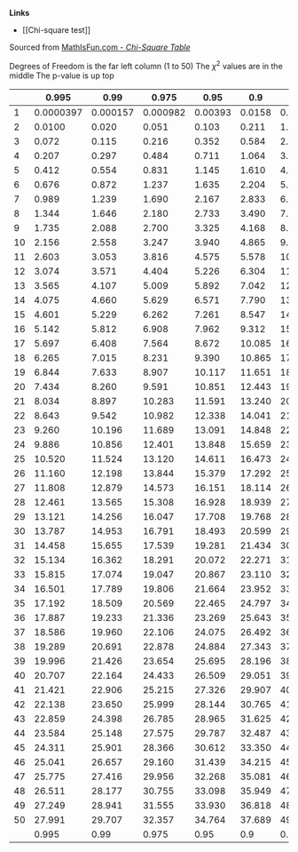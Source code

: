**Links**
- [[Chi-square test]] 

Sourced from [MathIsFun.com - *Chi-Square Table*](https://www.mathsisfun.com/data/chi-square-table.html)

Degrees of Freedom is the far left column (1 to 50)
The $\chi^2$ values are in the middle
The p-value is up top

|  | 0.995 | 0.99 | 0.975 | 0.95 | 0.9 | 0.5 | 0.2 | 0.1 | 0.05 | 0.025 | 0.02 | 0.01 | 0.005 | 0.002 | 0.001 |
| ---- | ---- | ---- | ---- | ---- | ---- | ---- | ---- | ---- | ---- | ---- | ---- | ---- | ---- | ---- | ---- |
| 1 | 0.0000397 | 0.000157 | 0.000982 | 0.00393 | 0.0158 | 0.455 | 1.642 | 2.706 | 3.841 | 5.024 | 5.412 | 6.635 | 7.879 | 9.550 | 10.828 |
| 2 | 0.0100 | 0.020 | 0.051 | 0.103 | 0.211 | 1.386 | 3.219 | 4.605 | 5.991 | 7.378 | 7.824 | 9.210 | 10.597 | 12.429 | 13.816 |
| 3 | 0.072 | 0.115 | 0.216 | 0.352 | 0.584 | 2.366 | 4.642 | 6.251 | 7.815 | 9.348 | 9.837 | 11.345 | 12.838 | 14.796 | 16.266 |
| 4 | 0.207 | 0.297 | 0.484 | 0.711 | 1.064 | 3.357 | 5.989 | 7.779 | 9.488 | 11.143 | 11.668 | 13.277 | 14.860 | 16.924 | 18.467 |
| 5 | 0.412 | 0.554 | 0.831 | 1.145 | 1.610 | 4.351 | 7.289 | 9.236 | 11.070 | 12.833 | 13.388 | 15.086 | 16.750 | 18.907 | 20.515 |
| 6 | 0.676 | 0.872 | 1.237 | 1.635 | 2.204 | 5.348 | 8.558 | 10.645 | 12.592 | 14.449 | 15.033 | 16.812 | 18.548 | 20.791 | 22.458 |
| 7 | 0.989 | 1.239 | 1.690 | 2.167 | 2.833 | 6.346 | 9.803 | 12.017 | 14.067 | 16.013 | 16.622 | 18.475 | 20.278 | 22.601 | 24.322 |
| 8 | 1.344 | 1.646 | 2.180 | 2.733 | 3.490 | 7.344 | 11.030 | 13.362 | 15.507 | 17.535 | 18.168 | 20.090 | 21.955 | 24.352 | 26.124 |
| 9 | 1.735 | 2.088 | 2.700 | 3.325 | 4.168 | 8.343 | 12.242 | 14.684 | 16.919 | 19.023 | 19.679 | 21.666 | 23.589 | 26.056 | 27.877 |
| 10 | 2.156 | 2.558 | 3.247 | 3.940 | 4.865 | 9.342 | 13.442 | 15.987 | 18.307 | 20.483 | 21.161 | 23.209 | 25.188 | 27.722 | 29.588 |
| 11 | 2.603 | 3.053 | 3.816 | 4.575 | 5.578 | 10.341 | 14.631 | 17.275 | 19.675 | 21.920 | 22.618 | 24.725 | 26.757 | 29.354 | 31.264 |
| 12 | 3.074 | 3.571 | 4.404 | 5.226 | 6.304 | 11.340 | 15.812 | 18.549 | 21.026 | 23.337 | 24.054 | 26.217 | 28.300 | 30.957 | 32.909 |
| 13 | 3.565 | 4.107 | 5.009 | 5.892 | 7.042 | 12.340 | 16.985 | 19.812 | 22.362 | 24.736 | 25.472 | 27.688 | 29.819 | 32.535 | 34.528 |
| 14 | 4.075 | 4.660 | 5.629 | 6.571 | 7.790 | 13.339 | 18.151 | 21.064 | 23.685 | 26.119 | 26.873 | 29.141 | 31.319 | 34.091 | 36.123 |
| 15 | 4.601 | 5.229 | 6.262 | 7.261 | 8.547 | 14.339 | 19.311 | 22.307 | 24.996 | 27.488 | 28.259 | 30.578 | 32.801 | 35.628 | 37.697 |
| 16 | 5.142 | 5.812 | 6.908 | 7.962 | 9.312 | 15.338 | 20.465 | 23.542 | 26.296 | 28.845 | 29.633 | 32.000 | 34.267 | 37.146 | 39.252 |
| 17 | 5.697 | 6.408 | 7.564 | 8.672 | 10.085 | 16.338 | 21.615 | 24.769 | 27.587 | 30.191 | 30.995 | 33.409 | 35.718 | 38.648 | 40.790 |
| 18 | 6.265 | 7.015 | 8.231 | 9.390 | 10.865 | 17.338 | 22.760 | 25.989 | 28.869 | 31.526 | 32.346 | 34.805 | 37.156 | 40.136 | 42.312 |
| 19 | 6.844 | 7.633 | 8.907 | 10.117 | 11.651 | 18.338 | 23.900 | 27.204 | 30.144 | 32.852 | 33.687 | 36.191 | 38.582 | 41.610 | 43.820 |
| 20 | 7.434 | 8.260 | 9.591 | 10.851 | 12.443 | 19.337 | 25.038 | 28.412 | 31.410 | 34.170 | 35.020 | 37.566 | 39.997 | 43.072 | 45.315 |
| 21 | 8.034 | 8.897 | 10.283 | 11.591 | 13.240 | 20.337 | 26.171 | 29.615 | 32.671 | 35.479 | 36.343 | 38.932 | 41.401 | 44.522 | 46.797 |
| 22 | 8.643 | 9.542 | 10.982 | 12.338 | 14.041 | 21.337 | 27.301 | 30.813 | 33.924 | 36.781 | 37.659 | 40.289 | 42.796 | 45.962 | 48.268 |
| 23 | 9.260 | 10.196 | 11.689 | 13.091 | 14.848 | 22.337 | 28.429 | 32.007 | 35.172 | 38.076 | 38.968 | 41.638 | 44.181 | 47.391 | 49.728 |
| 24 | 9.886 | 10.856 | 12.401 | 13.848 | 15.659 | 23.337 | 29.553 | 33.196 | 36.415 | 39.364 | 40.270 | 42.980 | 45.559 | 48.812 | 51.179 |
| 25 | 10.520 | 11.524 | 13.120 | 14.611 | 16.473 | 24.337 | 30.675 | 34.382 | 37.652 | 40.646 | 41.566 | 44.314 | 46.928 | 50.223 | 52.620 |
| 26 | 11.160 | 12.198 | 13.844 | 15.379 | 17.292 | 25.336 | 31.795 | 35.563 | 38.885 | 41.923 | 42.856 | 45.642 | 48.290 | 51.627 | 54.052 |
| 27 | 11.808 | 12.879 | 14.573 | 16.151 | 18.114 | 26.336 | 32.912 | 36.741 | 40.113 | 43.195 | 44.140 | 46.963 | 49.645 | 53.023 | 55.476 |
| 28 | 12.461 | 13.565 | 15.308 | 16.928 | 18.939 | 27.336 | 34.027 | 37.916 | 41.337 | 44.461 | 45.419 | 48.278 | 50.993 | 54.411 | 56.892 |
| 29 | 13.121 | 14.256 | 16.047 | 17.708 | 19.768 | 28.336 | 35.139 | 39.087 | 42.557 | 45.722 | 46.693 | 49.588 | 52.336 | 55.792 | 58.301 |
| 30 | 13.787 | 14.953 | 16.791 | 18.493 | 20.599 | 29.336 | 36.250 | 40.256 | 43.773 | 46.979 | 47.962 | 50.892 | 53.672 | 57.167 | 59.703 |
| 31 | 14.458 | 15.655 | 17.539 | 19.281 | 21.434 | 30.336 | 37.359 | 41.422 | 44.985 | 48.232 | 49.226 | 52.191 | 55.003 | 58.536 | 61.098 |
| 32 | 15.134 | 16.362 | 18.291 | 20.072 | 22.271 | 31.336 | 38.466 | 42.585 | 46.194 | 49.480 | 50.487 | 53.486 | 56.328 | 59.899 | 62.487 |
| 33 | 15.815 | 17.074 | 19.047 | 20.867 | 23.110 | 32.336 | 39.572 | 43.745 | 47.400 | 50.725 | 51.743 | 54.776 | 57.648 | 61.256 | 63.870 |
| 34 | 16.501 | 17.789 | 19.806 | 21.664 | 23.952 | 33.336 | 40.676 | 44.903 | 48.602 | 51.966 | 52.995 | 56.061 | 58.964 | 62.608 | 65.247 |
| 35 | 17.192 | 18.509 | 20.569 | 22.465 | 24.797 | 34.336 | 41.778 | 46.059 | 49.802 | 53.203 | 54.244 | 57.342 | 60.275 | 63.955 | 66.619 |
| 36 | 17.887 | 19.233 | 21.336 | 23.269 | 25.643 | 35.336 | 42.879 | 47.212 | 50.998 | 54.437 | 55.489 | 58.619 | 61.581 | 65.296 | 67.985 |
| 37 | 18.586 | 19.960 | 22.106 | 24.075 | 26.492 | 36.336 | 43.978 | 48.363 | 52.192 | 55.668 | 56.730 | 59.892 | 62.883 | 66.633 | 69.346 |
| 38 | 19.289 | 20.691 | 22.878 | 24.884 | 27.343 | 37.335 | 45.076 | 49.513 | 53.384 | 56.896 | 57.969 | 61.162 | 64.181 | 67.966 | 70.703 |
| 39 | 19.996 | 21.426 | 23.654 | 25.695 | 28.196 | 38.335 | 46.173 | 50.660 | 54.572 | 58.120 | 59.204 | 62.428 | 65.476 | 69.294 | 72.055 |
| 40 | 20.707 | 22.164 | 24.433 | 26.509 | 29.051 | 39.335 | 47.269 | 51.805 | 55.758 | 59.342 | 60.436 | 63.691 | 66.766 | 70.618 | 73.402 |
| 41 | 21.421 | 22.906 | 25.215 | 27.326 | 29.907 | 40.335 | 48.363 | 52.949 | 56.942 | 60.561 | 61.665 | 64.950 | 68.053 | 71.938 | 74.745 |
| 42 | 22.138 | 23.650 | 25.999 | 28.144 | 30.765 | 41.335 | 49.456 | 54.090 | 58.124 | 61.777 | 62.892 | 66.206 | 69.336 | 73.254 | 76.084 |
| 43 | 22.859 | 24.398 | 26.785 | 28.965 | 31.625 | 42.335 | 50.548 | 55.230 | 59.304 | 62.990 | 64.116 | 67.459 | 70.616 | 74.566 | 77.419 |
| 44 | 23.584 | 25.148 | 27.575 | 29.787 | 32.487 | 43.335 | 51.639 | 56.369 | 60.481 | 64.201 | 65.337 | 68.710 | 71.893 | 75.874 | 78.750 |
| 45 | 24.311 | 25.901 | 28.366 | 30.612 | 33.350 | 44.335 | 52.729 | 57.505 | 61.656 | 65.410 | 66.555 | 69.957 | 73.166 | 77.179 | 80.077 |
| 46 | 25.041 | 26.657 | 29.160 | 31.439 | 34.215 | 45.335 | 53.818 | 58.641 | 62.830 | 66.617 | 67.771 | 71.201 | 74.437 | 78.481 | 81.400 |
| 47 | 25.775 | 27.416 | 29.956 | 32.268 | 35.081 | 46.335 | 54.906 | 59.774 | 64.001 | 67.821 | 68.985 | 72.443 | 75.704 | 79.780 | 82.720 |
| 48 | 26.511 | 28.177 | 30.755 | 33.098 | 35.949 | 47.335 | 55.993 | 60.907 | 65.171 | 69.023 | 70.197 | 73.683 | 76.969 | 81.075 | 84.037 |
| 49 | 27.249 | 28.941 | 31.555 | 33.930 | 36.818 | 48.335 | 57.079 | 62.038 | 66.339 | 70.222 | 71.406 | 74.919 | 78.231 | 82.367 | 85.351 |
| 50 | 27.991 | 29.707 | 32.357 | 34.764 | 37.689 | 49.335 | 58.164 | 63.167 | 67.505 | 71.420 | 72.613 | 76.154 | 79.490 | 83.657 | 86.661 |
|  | 0.995 | 0.99 | 0.975 | 0.95 | 0.9 | 0.5 | 0.2 | 0.1 | 0.05 | 0.025 | 0.02 | 0.01 | 0.005 | 0.002 | 0.001 |
